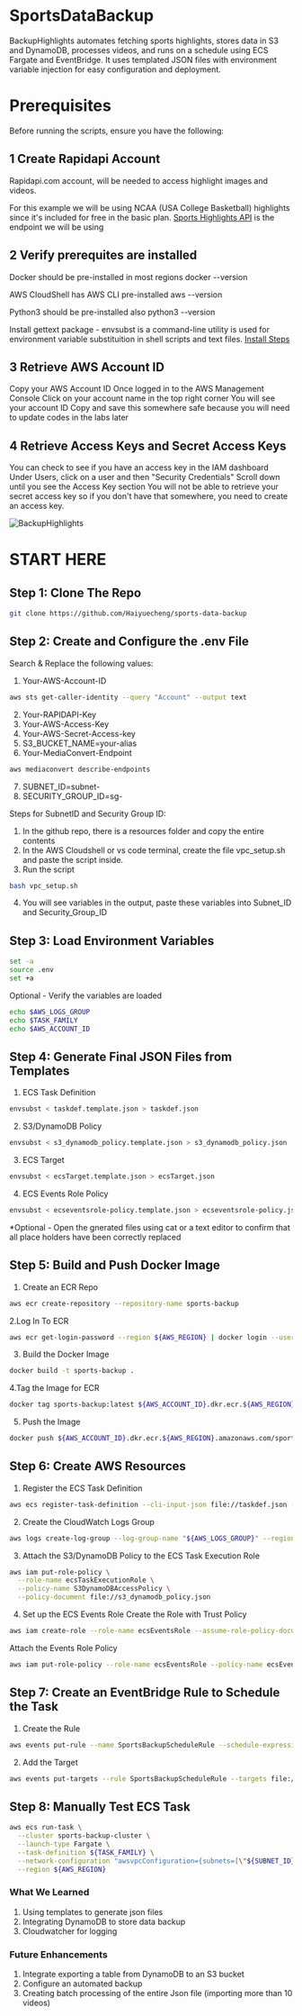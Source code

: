 # SportsDataBackup
BackupHighlights automates fetching sports highlights, stores data in S3 and DynamoDB, processes videos, and runs on a schedule using ECS Fargate and EventBridge. It uses templated JSON files with environment variable injection for easy configuration and deployment.

# Prerequisites
Before running the scripts, ensure you have the following:

## **1** Create Rapidapi Account
Rapidapi.com account, will be needed to access highlight images and videos.

For this example we will be using NCAA (USA College Basketball) highlights since it's included for free in the basic plan.
[Sports Highlights API](https://rapidapi.com/highlightly-api-highlightly-api-default/api/sport-highlights-api/playground/apiendpoint_16dd5813-39c6-43f0-aebe-11f891fe5149) is the endpoint we will be using 

## **2** Verify prerequites are installed 

Docker should be pre-installed in most regions docker --version

AWS CloudShell has AWS CLI pre-installed aws --version

Python3 should be pre-installed also python3 --version

Install gettext package - envsubst is a command-line utility is used for environment variable substituition in shell scripts and text files.
[Install Steps](https://www.drupal.org/docs/8/modules/potion/how-to-install-setup-gettext)

## **3** Retrieve AWS Account ID

Copy your AWS Account ID Once logged in to the AWS Management Console Click on your account name in the top right corner You will see your account ID Copy and save this somewhere safe because you will need to update codes in the labs later

## **4** Retrieve Access Keys and Secret Access Keys
You can check to see if you have an access key in the IAM dashboard
Under Users, click on a user and then "Security Credentials"
Scroll down until you see the Access Key section
You will not be able to retrieve your secret access key so if you don't have that somewhere, you need to create an access key.

![BackupHighlights](https://github.com/user-attachments/assets/64014e8b-bcc6-4bf8-ad62-29188c2a0907)

# START HERE 
## **Step 1: Clone The Repo**
```bash
git clone https://github.com/Haiyuecheng/sports-data-backup

```

## **Step 2: Create and Configure the .env File**
Search & Replace the following values:

1. Your-AWS-Account-ID
```bash
aws sts get-caller-identity --query "Account" --output text
```
2. Your-RAPIDAPI-Key
3. Your-AWS-Access-Key
4. Your-AWS-Secret-Access-key
5. S3_BUCKET_NAME=your-alias
6. Your-MediaConvert-Endpoint
```bash
aws mediaconvert describe-endpoints
```
7. SUBNET_ID=subnet-<Your-SubnetId> 
8. SECURITY_GROUP_ID=sg-<Your-SecurityGroupId>

Steps for SubnetID and Security Group ID:
1. In the github repo, there is a resources folder and copy the entire contents
2. In the AWS Cloudshell or vs code terminal, create the file vpc_setup.sh and paste the script inside.
3. Run the script
```bash
bash vpc_setup.sh
```
4. You will see variables in the output, paste these variables into Subnet_ID and Security_Group_ID


## **Step 3: Load Environment Variables**
```bash
set -a
source .env
set +a
```
Optional - Verify the variables are loaded
```bash
echo $AWS_LOGS_GROUP
echo $TASK_FAMILY
echo $AWS_ACCOUNT_ID
```
## **Step 4: Generate Final JSON Files from Templates**
1. ECS Task Definition
```bash
envsubst < taskdef.template.json > taskdef.json
```
2. S3/DynamoDB Policy
```bash
envsubst < s3_dynamodb_policy.template.json > s3_dynamodb_policy.json
```
3. ECS Target
```bash
envsubst < ecsTarget.template.json > ecsTarget.json
```
4. ECS Events Role Policy
```bash
envsubst < ecseventsrole-policy.template.json > ecseventsrole-policy.json
```
*Optional - Open the gnerated files using cat or a text editor to confirm that all place holders have been correctly replaced

## **Step 5: Build and Push Docker Image**
1. Create an ECR Repo
```bash
aws ecr create-repository --repository-name sports-backup
```
2.Log In To ECR
```bash
aws ecr get-login-password --region ${AWS_REGION} | docker login --username AWS --password-stdin ${AWS_ACCOUNT_ID}.dkr.ecr.${AWS_REGION}.amazonaws.com
```
3. Build the Docker Image
```bash
docker build -t sports-backup .
```
4.Tag the Image for ECR
```bash
docker tag sports-backup:latest ${AWS_ACCOUNT_ID}.dkr.ecr.${AWS_REGION}.amazonaws.com/sports-backup:latest
```
5. Push the Image
```bash
docker push ${AWS_ACCOUNT_ID}.dkr.ecr.${AWS_REGION}.amazonaws.com/sports-backup:latest
```
## **Step 6: Create AWS Resources**
1. Register the ECS Task Definition
```bash
aws ecs register-task-definition --cli-input-json file://taskdef.json --region ${AWS_REGION}
```
2. Create the CloudWatch Logs Group
```bash
aws logs create-log-group --log-group-name "${AWS_LOGS_GROUP}" --region ${AWS_REGION}
```
3. Attach the S3/DynamoDB Policy to the ECS Task Execution Role
```bash
aws iam put-role-policy \
  --role-name ecsTaskExecutionRole \
  --policy-name S3DynamoDBAccessPolicy \
  --policy-document file://s3_dynamodb_policy.json
```
4. Set up the ECS Events Role
Create the Role with Trust Policy
```bash
aws iam create-role --role-name ecsEventsRole --assume-role-policy-document file://ecsEventsRole-trust.json
```
Attach the Events Role Policy
```bash
aws iam put-role-policy --role-name ecsEventsRole --policy-name ecsEventsPolicy --policy-document file://ecseventsrole-policy.json
```

## **Step 7: Create an EventBridge Rule to Schedule the Task**
1. Create the Rule
```bash
aws events put-rule --name SportsBackupScheduleRule --schedule-expression "rate(1 day)" --region ${AWS_REGION}
```
2. Add the Target
```bash
aws events put-targets --rule SportsBackupScheduleRule --targets file://ecsTarget.json --region ${AWS_REGION}
```
## **Step 8: Manually Test ECS Task**
```bash
aws ecs run-task \
  --cluster sports-backup-cluster \
  --launch-type Fargate \
  --task-definition ${TASK_FAMILY} \
  --network-configuration "awsvpcConfiguration={subnets=[\"${SUBNET_ID}\"],securityGroups=[\"${SECURITY_GROUP_ID}\"],assignPublicIp=\"ENABLED\"}" \
  --region ${AWS_REGION}
```
### **What We Learned**
1. Using templates to generate json files
2. Integrating DynamoDB to store data backup
3. Cloudwatcher for logging

### **Future Enhancements**
1. Integrate exporting a table from DynamoDB to an S3 bucket
2. Configure an automated backup
3. Creating batch processing of the entire Json file (importing more than 10 videos)
